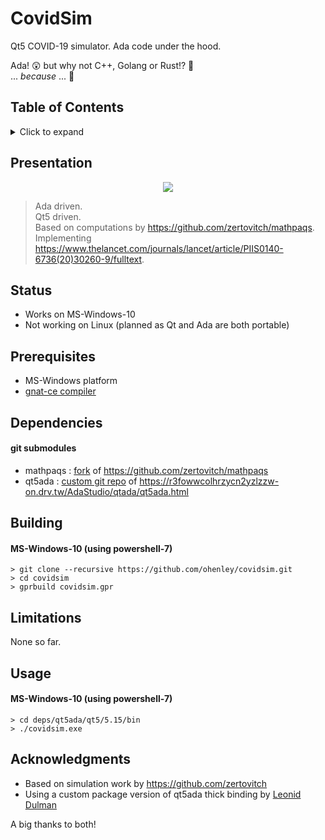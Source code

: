# CovidSim
Qt5 COVID-19 simulator. Ada code under the hood.     

Ada! :astonished: but why not C++, Golang or Rust!? 🤯   
... *because* ... :metal:   

## Table of Contents
<details>
<summary>Click to expand</summary>

1. [Presentation](#Presentation)
2. [Status](#Status)
3. [Prerequisites](#Prerequisites)  
4. [Dependencies](#Dependencies)
5. [Building](#Building)
6. [Limitations](#Limitations)
7. [Usage](#Usage)
8. [Acknowledgments](#Acknowledgments)

</details>

## Presentation
<div align="center">

<a>
<img border="0" src="https://github.com/ohenley/covidsim/blob/master/covidsim.png" style="max-width:100%;">
</a>
  
</div>

> Ada driven.  
> Qt5 driven.  
> Based on computations by https://github.com/zertovitch/mathpaqs.  
> Implementing https://www.thelancet.com/journals/lancet/article/PIIS0140-6736(20)30260-9/fulltext.

<!---![alt text](https://github.com/ohenley/readme-template/blob/master/thug_war.png)--->

## Status
- Works on MS-Windows-10
- Not working on Linux (planned as Qt and Ada are both portable)

## Prerequisites
- MS-Windows platform
- [gnat-ce compiler](https://www.adacore.com/download) 

## Dependencies
#### git submodules
- mathpaqs : [fork](https://github.com/ohenley/mathpaqs) of https://github.com/zertovitch/mathpaqs
- qt5ada : [custom git repo](https://github.com/ohenley/qt5ada) of https://r3fowwcolhrzycn2yzlzzw-on.drv.tw/AdaStudio/qtada/qt5ada.html

## Building
#### MS-Windows-10 (using powershell-7)
```
> git clone --recursive https://github.com/ohenley/covidsim.git
> cd covidsim
> gprbuild covidsim.gpr
```

## Limitations
None so far.

## Usage
#### MS-Windows-10 (using powershell-7)
```
> cd deps/qt5ada/qt5/5.15/bin
> ./covidsim.exe
```

## Acknowledgments
- Based on simulation work by https://github.com/zertovitch
- Using a custom package version of qt5ada thick binding by [Leonid Dulman](https://r3fowwcolhrzycn2yzlzzw-on.drv.tw/AdaStudio/qtada/qt5ada.html)

A big thanks to both!
